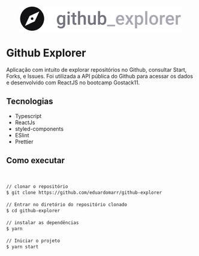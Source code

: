 <p align="center">
  <img src="/src/assets/logo.svg">
<p>
<h1>Github Explorer</h1>
Aplicação com intuito de explorar repositórios no Github, consultar Start, Forks, e Issues. Foi utilizada a API pública do Github para acessar os dados e desenvolvido com ReactJS no bootcamp Gostack11.
<h2>Tecnologias</h2>
<ul>
  <li>Typescript</li>
  <li>ReactJs</li>
  <li>styled-components</li>
  <li>ESlint</li>
  <li>Prettier</li>
</ul>
<h2>Como executar</h2>
<pre>

    // clonar o repositório
    $ git clone https://github.com/eduardomarr/github-explorer
    
    // Entrar no diretório do repositório clonado
    $ cd github-explorer

    // instalar as dependências
    $ yarn

    // Iniciar o projeto
    $ yarn start
</pre>
